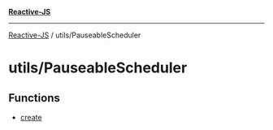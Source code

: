 [**Reactive-JS**](../../README.md)

***

[Reactive-JS](../../README.md) / utils/PauseableScheduler

# utils/PauseableScheduler

## Functions

- [create](functions/create.md)

